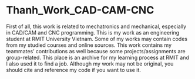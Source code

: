 # Thanh_Work_CAD-CAM-CNC
First of all, this work is related to mechatronics and mechanical, especially in CAD/CAM and CNC programming.
This is my work as an engineering student at RMIT University Vietnam. Some of my works may contain codes from my studied courses and online sources.
This work contains my teammates’ contributions as well because some projects/assignments are group-related.
This place is an archive for my learning process at RMIT and I also used it to find a job. 
Although my work may not be original, you should cite and reference my code if you want to use it.
